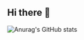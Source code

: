 ## Hi there 👋

![Anurag's GitHub stats](https://github-readme-stats.vercel.app/api?username=NeoAxiomN&&show_icons=true&theme=monokai)

<!--
**NeoAxiomN/NeoAxiomN** is a ✨ _special_ ✨ repository because its `README.md` (this file) appears on your GitHub profile.

Here are some ideas to get you started:

- 🔭 I’m currently working on ...
- 🌱 I’m currently learning ...
- 👯 I’m looking to collaborate on ...
- 🤔 I’m looking for help with ...
- 💬 Ask me about ...
- 📫 How to reach me: ...
- 😄 Pronouns: ...
- ⚡ Fun fact: ...
-->
